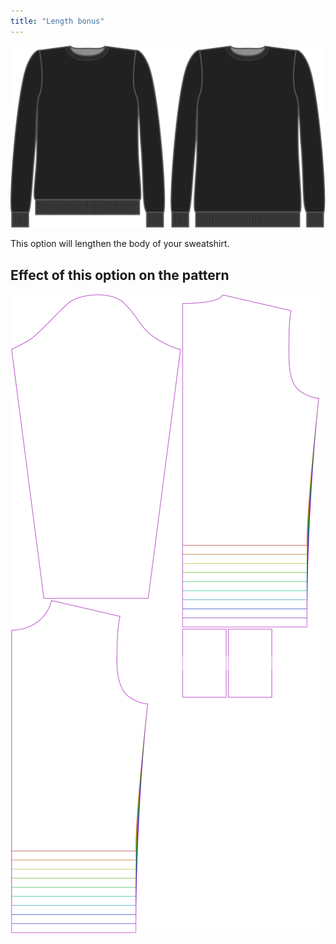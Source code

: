 ```yaml
---
title: "Length bonus"
---
```


![Length bonus](lengthbonus.svg)

This option will lengthen the body of your sweatshirt.

## Effect of this option on the pattern

![This image shows the effect of this option by superimposing several variants that have a different value for this option](sven_lengthbonus_sample.svg "Effect of this option on the pattern")
